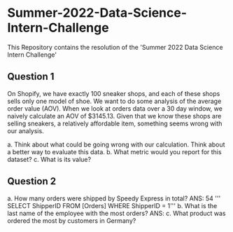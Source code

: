 # Summer-2022-Data-Science-Intern-Challenge

This Repository contains the resolution of the 'Summer 2022 Data Science Intern Challenge'

## Question 1
 On Shopify, we have exactly 100 sneaker shops, and each of these shops sells only one model of shoe. We want to do some analysis of the average order value (AOV).  When we look at orders data over a 30 day window, we naively calculate an AOV of $3145.13. Given that we know these shops are selling sneakers, a relatively       affordable item, something seems wrong with our analysis. 

  a. Think about what could be going wrong with our calculation. Think about a better way to evaluate this data. 
  b. What metric would you report for this dataset?
  c. What is its value?
  

## Question 2

  a. How many orders were shipped by Speedy Express in total?
  ANS: 54
'''  SELECT ShipperID FROM [Orders] 
  WHERE ShipperID = 1'''
  b. What is the last name of the employee with the most orders?
  ANS:
  c. What product was ordered the most by customers in Germany?
